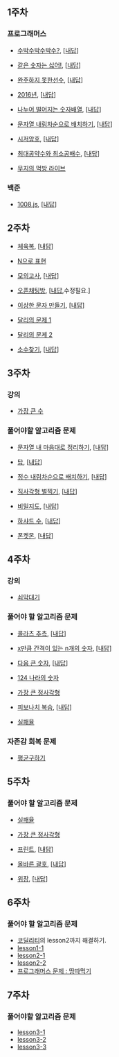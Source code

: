 ## 1주차

### 프로그래머스
* [수박수박수박수?](https://programmers.co.kr/learn/courses/30/lessons/12922), [[내답](https://gist.github.com/HTMLhead/64dc6a4ef9dba829341a9a89a4e16747)]

* [같은 숫자는 싫어!](https://programmers.co.kr/learn/courses/30/lessons/12906?language=javascript), [[내답](https://gist.github.com/HTMLhead/a19d08d31b35f4ca8d917756657270c4)]

- [완주하지  못한선수](https://programmers.co.kr/learn/courses/30/lessons/42576), [[내답](https://gist.github.com/HTMLhead/2d3183f6c296cd306aeb4f80d430a00c)]

- [2016년](https://programmers.co.kr/learn/courses/30/lessons/12901?language=javascript), [[내답](https://gist.github.com/HTMLhead/974650fa31a39e81c772e34462346872)]

- [나누어 떨어지는 숫자배열](https://programmers.co.kr/learn/courses/30/lessons/12910?language=javascript), [[내답](https://gist.github.com/HTMLhead/0ff4989c5d4d853a219e9307c940029b
  )]

- [문자열 내림차순으로 배치하기](https://programmers.co.kr/learn/courses/30/lessons/12917?language=javascript), [[내답](
  https://gist.github.com/HTMLhead/7e19027afd35d5c40db8ebfee8f4de66)]

- [시저암호](https://programmers.co.kr/learn/courses/30/lessons/12926?language=javascript), [[내답](https://gist.github.com/HTMLhead/ad066b88fed7085d28f4adc5f070141a)]

- [최대공약수와 최소공배수](https://programmers.co.kr/learn/courses/30/lessons/12940?language=javascript), [[내답](https://gist.github.com/HTMLhead/eb93246221b9a41e45a871e046c77967)]

- [무지의 먹방 라이브](https://programmers.co.kr/learn/courses/30/lessons/42891?language=javascript)

### 백준

- [1008.js](https://www.acmicpc.net/problem/1008), [[내답](https://gist.github.com/HTMLhead/98a94c78fed9444ad8fa4804f4930a2f)]
## 2주차

* [체육복](https://programmers.co.kr/learn/courses/30/lessons/42862?language=javascript), [[내답](https://gist.github.com/HTMLhead/4b5cf4278f1bc2efb48c823acd7738ec)]

* [N으로 표현](https://programmers.co.kr/learn/courses/30/lessons/42895?language=javascript)

* [모의고사](https://programmers.co.kr/learn/courses/30/lessons/42840?language=javascript), [[내답](https://gist.github.com/HTMLhead/b20121a7c5d1c71c747adc8861dfeef3)]

* [오픈채팅방](https://programmers.co.kr/learn/courses/30/lessons/42888?language=javascript), [[내답](https://gist.github.com/HTMLhead/21bb4182cf0a31e2541d17e7aa572b44),수정필요.]

* [이상한 문자 만들기](https://programmers.co.kr/learn/courses/30/lessons/12930?language=javascript), [[내답](https://gist.github.com/HTMLhead/59544a80f296e8adfd4a5d6dc6d75ad7)]

* [달리의 문제 1](https://repl.it/@bgando/stack-prompt)

* [달리의 문제 2](https://repl.it/@bgando/queue-prompt)

* [소수찾기](https://programmers.co.kr/learn/courses/30/lessons/12921?language=javascript), [[내답](https://gist.github.com/HTMLhead/ecd760064fdcd2d9b466d3e290390a04)]

## 3주차
### 강의
  * [가장 큰 수](https://programmers.co.kr/learn/courses/30/lessons/42746)

### 풀어야할 알고리즘 문제
  * [문자열 내 마음대로 정리하기](https://programmers.co.kr/learn/courses/30/lessons/12915?language=javascript), [[내답](https://gist.github.com/HTMLhead/2452951387b30b5c0895b452abb62943)]

  * [탑](https://programmers.co.kr/learn/courses/30/lessons/42588), [[내답](https://gist.github.com/HTMLhead/ac73f04b81ad8a55427db5edbd52968e)]

  * [정수 내림차순으로 배치하기](https://programmers.co.kr/learn/courses/30/lessons/12933?language=javascript), [[내답](https://gist.github.com/HTMLhead/e66d52f297410db20af08cd7e29784d6)]

  * [직사각형 별찍기](https://programmers.co.kr/learn/courses/30/lessons/12969?language=javascript), [[내답](https://gist.github.com/HTMLhead/1d4181fd3248c4398fd5b72fb5c4e844)]

  * [비밀지도](https://programmers.co.kr/learn/courses/30/lessons/17681), [[내답](https://gist.github.com/HTMLhead/6fdda2e71a1e884c7ebf8e62a0d5b2d5)]

  * [하샤드 수](https://programmers.co.kr/learn/courses/30/lessons/12947), [[내답](https://gist.github.com/HTMLhead/e5e610674a8031a5ead5892503d35947)]

  * [폰켓몬](https://programmers.co.kr/learn/courses/30/lessons/1845), [[내답](https://gist.github.com/HTMLhead/45306f84ed582b57797ad2d77de23bb5)]

## 4주차
### 강의
  * [쇠막대기](https://programmers.co.kr/learn/courses/30/lessons/42585?language=javascript)
### 풀어야 할 알고리즘 문제
  * [콜라츠 추측](https://programmers.co.kr/learn/courses/30/lessons/12943?language=javascript), [[내답](https://gist.github.com/HTMLhead/60dd1309365e815b7382e4b8757c0a4a)]

  * [x만큼 간격이 있는 n개의 숫자](https://programmers.co.kr/learn/courses/30/lessons/12954?language=javascript), [[내답](https://gist.github.com/HTMLhead/6461eadd9b6219d87740263f8319390f)]

  * [다음 큰 숫자](https://programmers.co.kr/learn/courses/30/lessons/12911?language=javascript), [[내답](https://gist.github.com/HTMLhead/a5a503b53cc0b86551eea8a9cc1645fa)]

  * [124 나라의 숫자](https://programmers.co.kr/learn/courses/30/lessons/12899?language=javascript)

  * [가장 큰 정사각형](https://programmers.co.kr/learn/courses/30/lessons/12905?language=javascript)

  * [피보나치 복습](https://programmers.co.kr/learn/courses/30/lessons/12945?language=javascript), [[내답](https://gist.github.com/HTMLhead/e2f02641509c81c73a4e09e28257afb8)]
  
  * [실패율](https://programmers.co.kr/learn/courses/30/lessons/42889?language=javascript)

### 자존감 회복 문제

  * [평균구하기](https://gist.github.com/HTMLhead/0e34f77b846fc687899b35996179318a)

## 5주차
### 풀어야 할 알고리즘 문제
  * [실패율](https://programmers.co.kr/learn/courses/30/lessons/42889?language=javascript)

  * [가장 큰 정사각형](https://programmers.co.kr/learn/courses/30/lessons/12905?language=javascript)

  * [프린트](https://programmers.co.kr/learn/courses/30/lessons/42587?language=javascript), [[내답](https://gist.github.com/HTMLhead/972a709c7ed39f285f65aabae2cf00e0)]

  * [올바른 괄호](https://programmers.co.kr/learn/courses/30/lessons/12909?language=javascript), [[내답](https://gist.github.com/HTMLhead/b13cb04ee5aeed292f1f6e414bf21dae)]

  * [위장](https://programmers.co.kr/learn/courses/30/lessons/42578?language=javascript), [[내답](https://gist.github.com/HTMLhead/32763fb734bc5c98352a31af811b1a07)]

## 6주차

### 풀어야 할 알고리즘 문제
  * [코딜리티](https://app.codility.com/programmers/custom_challenge/krypton2018/)의 lesson2까지 해결하기.
  * [lesson1-1](https://gist.github.com/HTMLhead/9290259901d043dcb433bf8dd1cc1bc8)
  * [lesson2-1](https://app.codility.com/demo/results/trainingPYZBBJ-4RD/)
  * [lesson2-2](https://gist.github.com/HTMLhead/de62276d07ed04d17122e13b01cabe51)
  * [프로그래머스 문제 : 땅따먹기](https://programmers.co.kr/learn/courses/30/lessons/12913)

## 7주차

### 풀어야할 알고리즘 문제
  * [lesson3-1](https://gist.github.com/HTMLhead/244b91baa4eef4e36284a31542ea49b3)
  * [lesson3-2](https://app.codility.com/demo/results/trainingMDSWZ2-KHV/)
  * [lesson3-3](https://app.codility.com/demo/results/trainingB2YJ4B-X8D/)